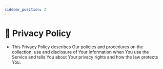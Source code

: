 ```yaml
---
sidebar_position: 2
---
```


# 🔑 Privacy Policy

- This Privacy Policy describes Our policies and procedures on the collection, use and disclosure of Your information when You use the Service and tells You about Your privacy rights and how the law protects You.